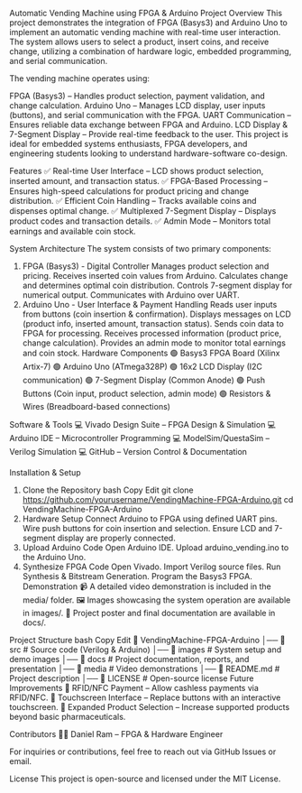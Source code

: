 Automatic Vending Machine using FPGA & Arduino
Project Overview
This project demonstrates the integration of FPGA (Basys3) and Arduino Uno to implement an automatic vending machine with real-time user interaction. The system allows users to select a product, insert coins, and receive change, utilizing a combination of hardware logic, embedded programming, and serial communication.

The vending machine operates using:

FPGA (Basys3) – Handles product selection, payment validation, and change calculation.
Arduino Uno – Manages LCD display, user inputs (buttons), and serial communication with the FPGA.
UART Communication – Ensures reliable data exchange between FPGA and Arduino.
LCD Display & 7-Segment Display – Provide real-time feedback to the user.
This project is ideal for embedded systems enthusiasts, FPGA developers, and engineering students looking to understand hardware-software co-design.

Features
✅ Real-time User Interface – LCD shows product selection, inserted amount, and transaction status.
✅ FPGA-Based Processing – Ensures high-speed calculations for product pricing and change distribution.
✅ Efficient Coin Handling – Tracks available coins and dispenses optimal change.
✅ Multiplexed 7-Segment Display – Displays product codes and transaction details.
✅ Admin Mode – Monitors total earnings and available coin stock.

System Architecture
The system consists of two primary components:

1. FPGA (Basys3) - Digital Controller
Manages product selection and pricing.
Receives inserted coin values from Arduino.
Calculates change and determines optimal coin distribution.
Controls 7-segment display for numerical output.
Communicates with Arduino over UART.
2. Arduino Uno - User Interface & Payment Handling
Reads user inputs from buttons (coin insertion & confirmation).
Displays messages on LCD (product info, inserted amount, transaction status).
Sends coin data to FPGA for processing.
Receives processed information (product price, change calculation).
Provides an admin mode to monitor total earnings and coin stock.
Hardware Components
🟢 Basys3 FPGA Board (Xilinx Artix-7)
🟢 Arduino Uno (ATmega328P)
🟢 16x2 LCD Display (I2C communication)
🟢 7-Segment Display (Common Anode)
🟢 Push Buttons (Coin input, product selection, admin mode)
🟢 Resistors & Wires (Breadboard-based connections)

Software & Tools
💻 Vivado Design Suite – FPGA Design & Simulation
💻 Arduino IDE – Microcontroller Programming
💻 ModelSim/QuestaSim – Verilog Simulation
💻 GitHub – Version Control & Documentation

Installation & Setup
1. Clone the Repository
bash
Copy
Edit
git clone https://github.com/yourusername/VendingMachine-FPGA-Arduino.git
cd VendingMachine-FPGA-Arduino
2. Hardware Setup
Connect Arduino to FPGA using defined UART pins.
Wire push buttons for coin insertion and selection.
Ensure LCD and 7-segment display are properly connected.
3. Upload Arduino Code
Open Arduino IDE.
Upload arduino_vending.ino to the Arduino Uno.
4. Synthesize FPGA Code
Open Vivado.
Import Verilog source files.
Run Synthesis & Bitstream Generation.
Program the Basys3 FPGA.
Demonstration
📹 A detailed video demonstration is included in the media/ folder.
🖼️ Images showcasing the system operation are available in images/.
📄 Project poster and final documentation are available in docs/.

Project Structure
bash
Copy
Edit
📂 VendingMachine-FPGA-Arduino
│── 📂 src                # Source code (Verilog & Arduino)
│── 📂 images             # System setup and demo images
│── 📂 docs               # Project documentation, reports, and presentation
│── 📂 media              # Video demonstrations
│── 📄 README.md          # Project description
│── 📄 LICENSE            # Open-source license
Future Improvements
🔹 RFID/NFC Payment – Allow cashless payments via RFID/NFC.
🔹 Touchscreen Interface – Replace buttons with an interactive touchscreen.
🔹 Expanded Product Selection – Increase supported products beyond basic pharmaceuticals.

Contributors
👨‍💻 Daniel Ram – FPGA & Hardware Engineer

For inquiries or contributions, feel free to reach out via GitHub Issues or email.

License
This project is open-source and licensed under the MIT License.

